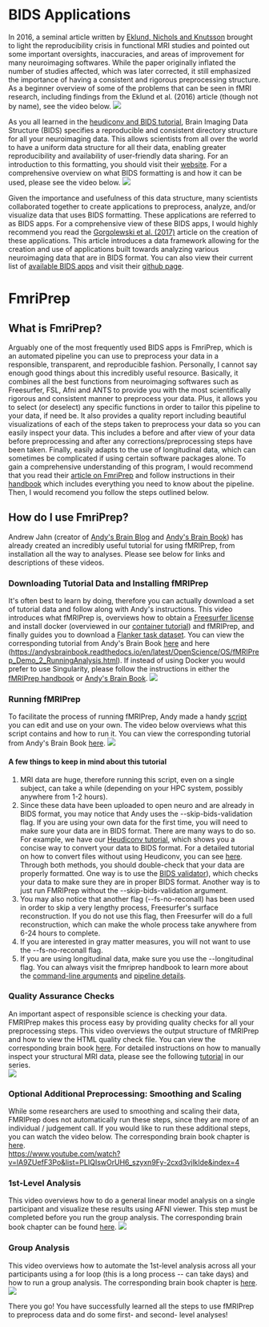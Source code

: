 # BIDS Applications

In 2016, a seminal article written by [Eklund, Nichols and Knutsson](https://www.pnas.org/content/pnas/113/28/7900.full.pdf) brought to light the reproducibility crisis in functional MRI studies and pointed out some important oversights, inaccuracies, and areas of improvement for many neuroimaging softwares.  While the paper originally inflated the number of studies affected, which was later corrected, it still emphasized the importance of having a consistent and rigorous preprocessing structure. As a beginner overview of some of the problems that can be seen in fMRI research, including findings from the Eklund et al. (2016) article (though not by name), see the video below.
[![](http://img.youtube.com/vi/8thDuVfqCCM/0.jpg)](http://www.youtube.com/watch?v=8thDuVfqCCM "")

As you all learned in the [heudiconv and BIDS tutorial](https://github.com/juliagoolia28/UD_repronim/blob/master/heudiconv_tutorial/README.md), Brain Imaging Data Structure (BIDS) specifies a reproducible and consistent directory structure for all your neuroimaging data.  This allows scientists from all over the world to have a uniform data structure for all their data, enabling greater reproducibility and availability of user-friendly data sharing.  For an introduction to this formatting, you should visit their [website](http://bids-apps.neuroimaging.io/). For a comprehensive overview on what BIDS formatting is and how it can be used, please see the video below.
[![](http://img.youtube.com/vi/K9hVAr5fvJg/0.jpg)](http://www.youtube.com/watch?v=K9hVAr5fvJg "")

Given the importance and usefulness of this data structure, many scientists collaborated together to create applications to preprocess, analyze, and/or visualize data that uses BIDS formatting. These applications are referred to as BIDS apps. For a comprehensive view of these BIDS apps, I would highly recommend you read the [Gorgolewski et al. (2017)](https://journals.plos.org/ploscompbiol/article?id=10.1371/journal.pcbi.1005209#abstract1) article on the creation of these applications.  This article introduces a data framework allowing for the creation and use of applications built towards analyzing various neuroimaging data that are in BIDS format.  You can also view their current list of [available BIDS apps](http://bids-apps.neuroimaging.io/apps/) and visit their [github page](https://github.com/BIDS-Apps).   

# FmriPrep

## What is FmriPrep?
Arguably one of the most frequently used BIDS apps is FmriPrep, which is an automated pipeline you can use to preprocess your data in a responsible, transparent, and reproducible fashion.  Personally, I cannot say enough good things about this incredibly useful resource.  Basically, it combines all the best functions from neuroimaging softwares such as Freesurfer, FSL, Afni and ANTS to provide you with the most scientifically rigorous and consistent manner to preprocess your data.  Plus, it allows you to select (or deselect) any specific functions in order to tailor this pipeline to your data, if need be.  It also provides a quality report including beautiful visualizations of each of the steps taken to preprocess your data so you can easily inspect your data.  This includes a before and after view of your data before preprocessing and after any corrections/preprocessing steps have been taken.  Finally, easily adapts to the use of longitudinal data, which can sometimes be complicated if using certain software packages alone.  To gain a comprehensive understanding of this program, I would recommend that you read their [article on FmriPrep](https://www.nature.com/articles/s41592-018-0235-4) and follow instructions in their [handbook](https://fmriprep.org/en/stable/) which includes everything you need to know about the pipeline.  Then, I would recomend you follow the steps outlined below. 

## How do I use FmriPrep?
Andrew Jahn (creator of [Andy's Brain Blog](https://www.andysbrainblog.com/about) and [Andy's Brain Book](https://andysbrainbook.readthedocs.io/en/latest/index.html)) has already created an incredibly useful tutorial for using fMRIPrep, from installation all the way to analyses.  Please see below for links and descriptions of these videos.  

### Downloading Tutorial Data and Installing fMRIPrep
It's often best to learn by doing, therefore you can actually download a set of tutorial data and follow along with Andy's instructions.  This video introduces what fMRIPrep is, overviews how to obtain a [Freesurfer license](https://surfer.nmr.mgh.harvard.edu/registration.html) and install docker (overviewed in our [container tutorial](https://github.com/juliagoolia28/UD_repronim/tree/master/container_tutorial)) and fMRIPrep, and finally guides you to download a [Flanker task dataset](https://openneuro.org/datasets/ds000102/versions/00001).  You can view the corresponding tutorial from Andy's Brain Book [here](https://andysbrainbook.readthedocs.io/en/latest/OpenScience/OS/fMRIPrep_Demo_1_Download.html) and here (https://andysbrainbook.readthedocs.io/en/latest/OpenScience/OS/fMRIPrep_Demo_2_RunningAnalysis.html).  If instead of using Docker you would prefer to use Singularity, please follow the instructions in either the [fMRIPrep handbook](https://fmriprep.org/en/stable/singularity.html) or [Andy's Brain Book](https://andysbrainbook.readthedocs.io/en/latest/OpenScience/OS/fMRIPrep.html#fmriprep).
[![](http://img.youtube.com/vi/J0npRWV2zTY/0.jpg)](http://www.youtube.com/watch?v=J0npRWV2zTY "")

### Running fMRIPrep
To facilitate the process of running fMRIPrep, Andy made a handy [script](https://github.com/andrewjahn/OpenScience_Scripts/blob/master/fmriprep_singleSubj.sh) you can edit and use on your own. The video below overviews what this script contains and how to run it. You can view the corresponding tutorial from Andy's Brain Book [here](https://andysbrainbook.readthedocs.io/en/latest/OpenScience/OS/fMRIPrep_Demo_2_RunningAnalysis.html). 
[![](http://img.youtube.com/vi/qCX4YlrdTAw/0.jpg)](http://www.youtube.com/watch?v=qCX4YlrdTAw "")

#### A few things to keep in mind about this tutorial
1. MRI data are huge, therefore running this script, even on a single subject, can take a while (depending on your HPC system, possibly anywhere from 1-2 hours).  
2. Since these data have been uploaded to open neuro and are already in BIDS format, you may notice that Andy uses the --skip-bids-validation flag.  If you are using your own data for the first time, you will need to make sure your data are in BIDS format.  There are many ways to do so.  For example, we have our [Heudiconv tutorial](https://github.com/juliagoolia28/UD_repronim/blob/master/heudiconv_tutorial/README.md), which shows you a concise way to convert your data to BIDS format. For a detailed tutorial on how to convert files without using Heudiconv, you can see [here](https://reproducibility.stanford.edu/bids-tutorial-series-part-1b/#auto4).  Through both methods, you should double-check that your data are properly formatted.  One way is to use the [BIDS validator](https://bids-standard.github.io/bids-validator/)), which checks your data to make sure they are in proper BIDS format.  Another way is to just run FMRIPrep without the --skip-bids-validation argument. 
3. You may also notice that another flag (--fs-no-reconall) has been used in order to skip a very lengthy process, Freesurfer's surface reconstruction.  If you do not use this flag, then Freesurfer will do a full reconstruction, which can make the whole process take anywhere from 6-24 hours to complete. 
4. If you are interested in gray matter measures, you will not want to use the --fs-no-reconall flag. 
5. If you are using longitudinal data, make sure you use the --longitudinal flag.  You can always visit the fmriprep handbook to learn more about the [command-line arguments](https://fmriprep.org/en/stable/usage.html) and [pipeline details](https://fmriprep.org/en/stable/workflows.html).

### Quality Assurance Checks
An important aspect of responsible science is checking your data.  FMRIPrep makes this process easy by providing quality checks for all your preprocessing steps.  This video overviews the output structure of fMRIPrep and how to view the HTML quality check file. You can view the corresponding brain book [here](https://andysbrainbook.readthedocs.io/en/latest/OpenScience/OS/fMRIPrep_Demo_3_ExaminingPreprocData.html).  For detailed instructions on how to manually inspect your structural MRI data, please see the following [tutorial](https://github.com/juliagoolia28/UD_repronim/tree/master/Freesurfer_Manual_Inspection) in our series.  
[![](http://img.youtube.com/vi/fQHEKSzFKDc/0.jpg)](http://www.youtube.com/watch?v=fQHEKSzFKDc "")

### Optional Additional Preprocessing: Smoothing and Scaling
While some researchers are used to smoothing and scaling their data, FMRIPrep does not automatically run these steps, since they are more of an individual / judgement call.  If you would like to run these additional steps, you can watch the video below.  The corresponding brain book chapter is [here](https://andysbrainbook.readthedocs.io/en/latest/OpenScience/OS/fMRIPrep_Demo_4_AdditionalPreproc.html).   
https://www.youtube.com/watch?v=lA9ZUefF3Po&list=PLIQIswOrUH6_szyxn9Fy-2cxd3vjlklde&index=4

### 1st-Level Analysis
This video overviews how to do a general linear model analysis on a single participant and visualize these results using AFNI viewer.  This step must be completed before you run the group analysis.  The corresponding brain book chapter can be found [here](https://andysbrainbook.readthedocs.io/en/latest/OpenScience/OS/fMRIPrep_Demo_5_1stLevelAnalysis.html).
[![](http://img.youtube.com/vi/OESt1--zuq4/0.jpg)](http://www.youtube.com/watch?v=OESt1--zuq4 "")

### Group Analysis
This video overviews how to automate the 1st-level analysis across all your participants using a for loop (this is a long process -- can take days) and how to run a group analysis.  The corresponding brain book chapter is [here](https://andysbrainbook.readthedocs.io/en/latest/OpenScience/OS/fMRIPrep_Demo_6_GroupAnalysis.html).
[![](http://img.youtube.com/vi/JBf7HFQZ6gw/0.jpg)](http://www.youtube.com/watch?v=JBf7HFQZ6gw "")

There you go! You have successfully learned all the steps to use fMRIPrep to preprocess data and do some first- and second- level analyses!






